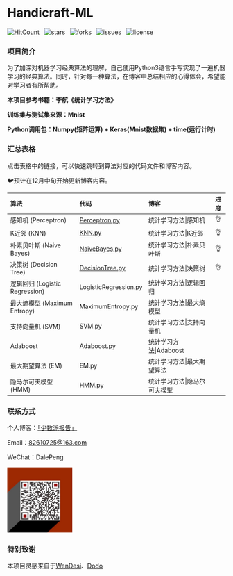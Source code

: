 # Handicraft-ML
[![HitCount](http://hits.dwyl.io/TimeGarage/TimeGarage/Handicraft-ML.svg)](http://hits.dwyl.io/TimeGarage/TimeGarage/Handicraft-ML)&ensp; ![stars](https://img.shields.io/github/stars/TimeGarage/Handicraft-ML?color=yellow&style=flat-square)&ensp; ![forks](https://img.shields.io/github/forks/TimeGarage/Handicraft-ML?style=flat-square)&ensp; ![issues](https://img.shields.io/github/issues/TimeGarage/Handicraft-ML?color=red&style=flat-square)&ensp; ![license](https://img.shields.io/github/license/TimeGarage/Handicraft-ML?style=flat-square)

### 项目简介

为了加深对机器学习经典算法的理解，自己使用Python3语言手写实现了一遍机器学习的经典算法。同时，针对每一种算法，在博客中总结相应的心得体会，希望能对学习者有所帮助。

**本项目参考书籍：李航《统计学习方法》**

**训练集与测试集来源：Mnist**

**Python调用包：Numpy(矩阵运算) + Keras(Mnist数据集) + time(运行计时)**



### 汇总表格

点击表格中的链接，可以快速跳转到算法对应的代码文件和博客内容。

🐦预计在12月中旬开始更新博客内容。

| 算法                           | 代码                                        | 博客                         | 进度 |
| :----------------------------- | :------------------------------------------ | :--------------------------- | :--: |
| 感知机 (Perceptron)            | [Perceptron.py](./Perceptron/Perceptron.py) | 统计学习方法\|感知机         |  👌   |
| K近邻 (KNN)                    | [KNN.py](./KNN/KNN.py)                      | 统计学习方法\|K近邻          |  👌   |
| 朴素贝叶斯 (Naive Bayes)       | [NaiveBayes.py](./NaiveBayes/NaiveBayes.py) | 统计学习方法\|朴素贝叶斯     |  👌   |
| 决策树 (Decision Tree)         | [DecisionTree.py](./DecisionTree/DecisionTree.py) | 统计学习方法\|决策树         | 👌 |
| 逻辑回归 (Logistic Regression) | LogisticRegression.py                       | 统计学习方法\|逻辑回归       |      |
| 最大熵模型 (Maximum Entropy) | MaximumEntropy.py                      | 统计学习方法\|最大熵模型    |      |
| 支持向量机 (SVM)               | SVM.py                                      | 统计学习方法\|支持向量机     |      |
| Adaboost                       | Adaboost.py                                 | 统计学习方法\|Adaboost       |      |
| 最大期望算法 (EM)              | EM.py                                       | 统计学习方法\|最大期望算法   |      |
| 隐马尔可夫模型 (HMM)           | HMM.py                                      | 统计学习方法\|隐马尔可夫模型 |      |



### 联系方式

个人博客：[「少数派报告」](https://www.timegarage.works)

Email：82610725@163.com

WeChat：DalePeng

<img src="./images4md/QR.png" alt="img" width="150px" />



### 特别致谢

本项目灵感来自于[WenDesi](https://github.com/WenDesi)、[Dodo](https://github.com/Dod-o)

